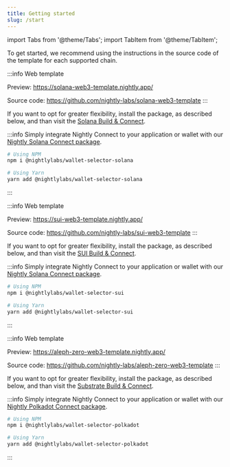 ```yaml
---
title: Getting started
slug: /start
---
```


import Tabs from '@theme/Tabs';
import TabItem from '@theme/TabItem';

To get started, we recommend using the instructions in the source code of the template for each supported chain.

<Tabs>
<TabItem value="Solana" label="Solana">

:::info
Web template

Preview: https://solana-web3-template.nightly.app/

Source code: https://github.com/nightly-labs/solana-web3-template
:::

If you want to opt for greater flexibility, install the package, as described below, and than visit the [Solana Build & Connect](./solana/connect.md).

:::info
Simply integrate Nightly Connect to your application or wallet with our [Nightly Solana Connect package](https://www.npmjs.com/package/@nightlylabs/wallet-selector-solana).

```bash
# Using NPM
npm i @nightlylabs/wallet-selector-solana

# Using Yarn
yarn add @nightlylabs/wallet-selector-solana

```

:::

</TabItem>

<TabItem value="SUI" label="SUI">

:::info
Web template

Preview: https://sui-web3-template.nightly.app/

Source code: https://github.com/nightly-labs/sui-web3-template
:::

If you want to opt for greater flexibility, install the package, as described below, and than visit the [SUI Build & Connect](./sui/sui/connect).

:::info
Simply integrate Nightly Connect to your application or wallet with our [Nightly Solana Connect package](https://www.npmjs.com/package/@nightlylabs/wallet-selector-solana).

```bash
# Using NPM
npm i @nightlylabs/wallet-selector-sui

# Using Yarn
yarn add @nightlylabs/wallet-selector-sui
```

:::

</TabItem>

<TabItem value="Substrate" label="Substrate">

:::info
Web template

Preview: https://aleph-zero-web3-template.nightly.app/

Source code: https://github.com/nightly-labs/aleph-zero-web3-template
:::

If you want to opt for greater flexibility, install the package, as described below, and than visit the [Substrate Build & Connect](./substrate/substrate/connect).

:::info
Simply integrate Nightly Connect to your application or wallet with our [Nightly Polkadot Connect package](https://www.npmjs.com/package/@nightlylabs/wallet-selector-polkadot).

```bash
# Using NPM
npm i @nightlylabs/wallet-selector-polkadot

# Using Yarn
yarn add @nightlylabs/wallet-selector-polkadot

```

:::

</TabItem>

</Tabs>
